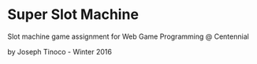 # Super Slot Machine

Slot machine game assignment for Web Game Programming @ Centennial

by Joseph Tinoco - Winter 2016

